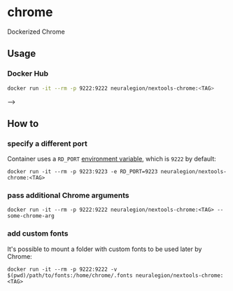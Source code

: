# chrome

Dockerized Chrome

## Usage

### Docker Hub

```sh
docker run -it --rm -p 9222:9222 neuralegion/nextools-chrome:<TAG>
```
-->

## How to

### specify a different port

Container uses a `RD_PORT` [environment variable](https://docs.docker.com/engine/reference/commandline/run/#set-environment-variables--e---env---env-file), which is `9222` by default:

```
docker run -it --rm -p 9223:9223 -e RD_PORT=9223 neuralegion/nextools-chrome:<TAG>
```

### pass additional Chrome arguments

```
docker run -it --rm -p 9222:9222 neuralegion/nextools-chrome:<TAG> --some-chrome-arg
```

### add custom fonts

It's possible to mount a folder with custom fonts to be used later by Chrome: 

```
docker run -it --rm -p 9222:9222 -v $(pwd)/path/to/fonts:/home/chrome/.fonts neuralegion/nextools-chrome:<TAG>
```
